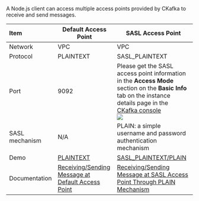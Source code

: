 A Node.js client can access multiple access points provided by CKafka to receive and send messages.

| Item | **Default Access Point** | **SASL Access Point** |
| :------- | ------------------ | ------------------------------------------------------------ |
| Network | VPC | VPC |
| Protocol | PLAINTEXT | SASL_PLAINTEXT |
| Port | 9092 | Please get the SASL access point information in the **Access Mode** section on the **Basic Info** tab on the instance details page in the [CKafka console](https://console.cloud.tencent.com/ckafka) <br/>![](https://main.qcloudimg.com/raw/777d60f973af7b07a3ebf2d41a861b21.png)|
| SASL mechanism | N/A | PLAIN: a simple username and password authentication mechanism |
| Demo | [PLAINTEXT](https://github.com/TencentCloud/ckafka-sdk-demo/tree/main/nodejskafkademo) | [SASL_PLAINTEXT/PLAIN](https://github.com/TencentCloud/ckafka-sdk-demo/tree/main/nodejskafkademo) |
| Documentation | [Receiving/Sending Message at Default Access Point](https://intl.cloud.tencent.com/document/product/597/40449) | [Receiving/Sending Message at SASL Access Point Through PLAIN Mechanism](https://intl.cloud.tencent.com/document/product/597/40450) |

